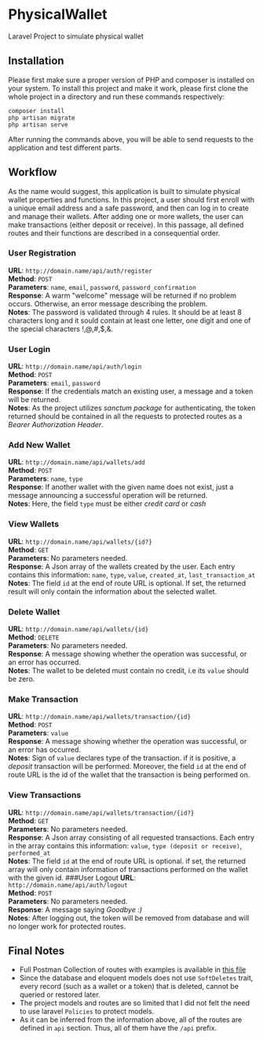 # PhysicalWallet
Laravel Project to simulate physical wallet
## Installation
Please first make sure a proper version of PHP and composer is installed on your system. 
To install this project and make it work, please first clone the whole project in a directory and run these commands respectively:
```
composer install
php artisan migrate
php artisan serve 
```
After running the commands above, you will be able to send requests to the application and test different parts.
## Workflow
As the name would suggest, this application is built to simulate physical wallet properties and functions.
In this project, a user should first enroll with a unique email address and a safe password, and then can log in to create
and manage their wallets. After adding one or more wallets, the user can make transactions (either deposit or receive).
In this passage, all defined routes and their functions are described in a consequential order.
### User Registration
**URL**: `http://domain.name/api/auth/register`  
**Method**: `POST`  
**Parameters**: `name`, `email`, `password`, `password_confirmation`  
**Response**: A warm "welcome" message will be returned if no problem occurs. Otherwise, an error message describing the problem.  
**Notes**: The password is validated through 4 rules. It should be at least 8 characters long and it sould contain at least
one letter, one digit and one of the special characters !,@,#,$,&.
### User Login
**URL**: `http://domain.name/api/auth/login`  
**Method**: `POST`  
**Parameters**: `email`, `password`  
**Response**: If the credentials match an existing user, a message and a token will be returned.  
**Notes**: As the project utilizes *sanctum package* for authenticating, the token returned should be contained in all
the requests to protected routes as a *Bearer Authorization Header*.
### Add New Wallet
**URL**: `http://domain.name/api/wallets/add`  
**Method**: `POST`  
**Parameters**: `name`, `type`  
**Response**: If another wallet with the given name does not exist, just a message announcing a successful operation 
will be returned.  
**Notes**: Here, the field `type` must be either *credit card* or *cash*
### View Wallets
**URL**: `http://domain.name/api/wallets/{id?}`  
**Method**: `GET`  
**Parameters**: No parameters needed.  
**Response**: A Json array of the wallets created by the user. Each entry contains this information: `name`, `type`, 
`value`, `created_at`, `last_transaction_at`  
**Notes**: The field `id` at the end of route URL is optional. If set, the returned result will only contain the information
about the selected wallet.
### Delete Wallet
**URL**: `http://domain.name/api/wallets/{id}`  
**Method**: `DELETE`  
**Parameters**: No parameters needed.  
**Response**: A message showing whether the operation was successful, or an error has occurred.  
**Notes**: The wallet to be deleted must contain no credit, i.e its `value` should be zero.
### Make Transaction
**URL**: `http://domain.name/api/wallets/transaction/{id}`  
**Method**: `POST`  
**Parameters**: `value`  
**Response**: A message showing whether the operation was successful, or an error has occurred.  
**Notes**: Sign of `value` declares type of the transaction. if it is positive, a *deposit* transaction will be performed.
Moreover, the field `id` at the end of route URL is the id of the wallet that the transaction is being performed on.
### View Transactions
**URL**: `http://domain.name/api/wallets/transaction/{id?}`  
**Method**: `GET`  
**Parameters**: No parameters needed.  
**Response**: A Json array consisting of all requested transactions. Each entry in the array contains this information: 
`value`, `type (deposit or receive)`, `performed_at`  
**Notes**: The field `id` at the end of route URL is optional. if set, the returned array will only contain information
of transactions performed on the wallet with the given id.
###User Logout
**URL**: `http://domain.name/api/auth/logout`  
**Method**: `POST`  
**Parameters**: No parameters needed.  
**Response**: A message saying *Goodbye :)*  
**Notes**: After logging out, the token will be removed from database and will no longer work for protected routes.
## Final Notes
* Full Postman Collection of routes with examples is available in [this file](PhysicalWallet.postman_collection.json)
* Since the database and eloquent models does not use `SoftDeletes` trait, every record (such as a wallet or a token)
that is deleted, cannot be queried or restored later.
* The project models and routes are so limited that I did not felt the need to use laravel `Policies` to protect models.
* As it can be inferred from the information above, all of the routes are defined in `api` section. Thus, all of them have
the `/api` prefix.
